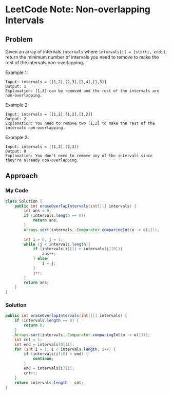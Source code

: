 # LeetCode Note: Non-overlapping Intervals

## Problem 

Given an array of intervals `intervals` where `intervals[i] = [starti, endi]`, return the minimum number of intervals you need to remove to make the rest of the intervals non-overlapping.


Example 1:
```
Input: intervals = [[1,2],[2,3],[3,4],[1,3]]
Output: 1
Explanation: [1,3] can be removed and the rest of the intervals are non-overlapping.
```

Example 2:
```
Input: intervals = [[1,2],[1,2],[1,2]]
Output: 2
Explanation: You need to remove two [1,2] to make the rest of the intervals non-overlapping.
```

Example 3:
```
Input: intervals = [[1,2],[2,3]]
Output: 0
Explanation: You don't need to remove any of the intervals since they're already non-overlapping.
```


## Approach

### My Code

```java
class Solution {
    public int eraseOverlapIntervals(int[][] intervals) {
        int ans = 0;
        if (intervals.length == 0){
            return ans;
        }
        Arrays.sort(intervals, Comparator.comparingInt(o -> o[1]));
        
        int i = 0, j = 1;
        while (j < intervals.length){
            if (intervals[i][1] > intervals[j][0]){
                ans++;
            } else{
                i = j;
            }
            j++;
        }
        return ans;
    }
}
```

### Solution

```java
public int eraseOverlapIntervals(int[][] intervals) {
    if (intervals.length == 0) {
        return 0;
    }
    Arrays.sort(intervals, Comparator.comparingInt(o -> o[1]));
    int cnt = 1;
    int end = intervals[0][1];
    for (int i = 1; i < intervals.length; i++) {
        if (intervals[i][0] < end) {
            continue;
        }
        end = intervals[i][1];
        cnt++;
    }
    return intervals.length - cnt;
}
```
